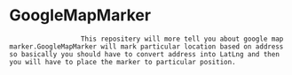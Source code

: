 # GoogleMapMarker
                      This repositery will more tell you about google map marker.GoogleMapMarker will mark particular location based on address so basically you should have to convert address into LatLng and then you will have to place the marker to particular position.
